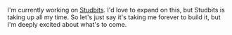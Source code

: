 
I'm currently working on [Studbits](http://studbits.com). I'd love to expand on this, but Studbits is taking up all my time. So let's just say it's taking me forever to build it, but I'm deeply excited about what's to come.
